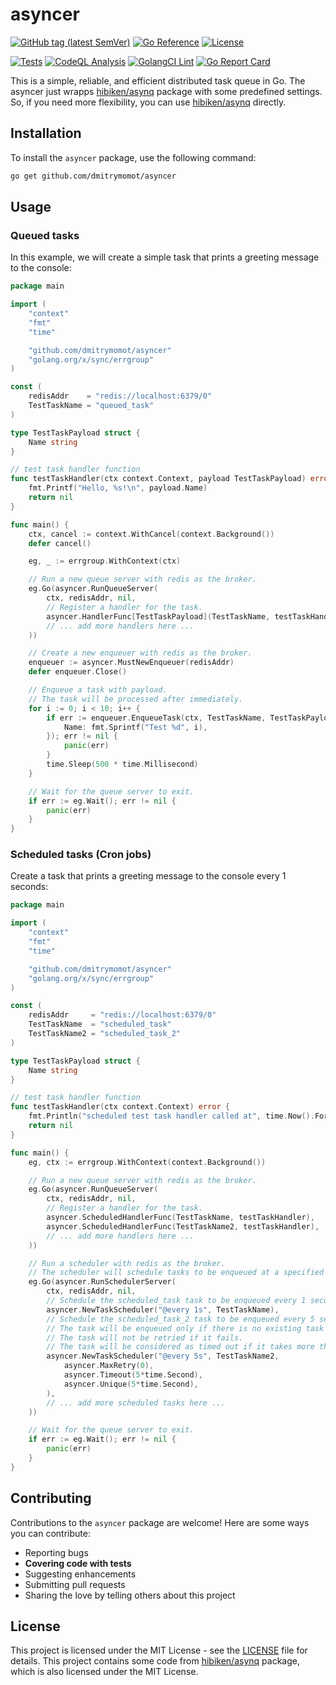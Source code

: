 # asyncer

[![GitHub tag (latest SemVer)](https://img.shields.io/github/tag/dmitrymomot/asyncer)](https://github.com/dmitrymomot/asyncer/tags)
[![Go Reference](https://pkg.go.dev/badge/github.com/dmitrymomot/asyncer.svg)](https://pkg.go.dev/github.com/dmitrymomot/asyncer)
[![License](https://img.shields.io/github/license/dmitrymomot/asyncer)](https://github.com/dmitrymomot/asyncer/blob/main/LICENSE)

[![Tests](https://github.com/dmitrymomot/asyncer/actions/workflows/tests.yml/badge.svg)](https://github.com/dmitrymomot/asyncer/actions/workflows/tests.yml)
[![CodeQL Analysis](https://github.com/dmitrymomot/asyncer/actions/workflows/codeql-analysis.yml/badge.svg)](https://github.com/dmitrymomot/asyncer/actions/workflows/codeql-analysis.yml)
[![GolangCI Lint](https://github.com/dmitrymomot/asyncer/actions/workflows/golangci-lint.yml/badge.svg)](https://github.com/dmitrymomot/asyncer/actions/workflows/golangci-lint.yml)
[![Go Report Card](https://goreportcard.com/badge/github.com/dmitrymomot/asyncer)](https://goreportcard.com/report/github.com/dmitrymomot/asyncer)

This is a simple, reliable, and efficient distributed task queue in Go.
The asyncer just wrapps [hibiken/asynq](https://github.com/hibiken/asynq) package with some predefined settings. So, if you need more flexibility, you can use [hibiken/asynq](https://github.com/hibiken/asynq) directly.

## Installation

To install the `asyncer` package, use the following command:

```bash
go get github.com/dmitrymomot/asyncer
```

## Usage

### Queued tasks

In this example, we will create a simple task that prints a greeting message to the console:

```go
package main

import (
	"context"
	"fmt"
	"time"

	"github.com/dmitrymomot/asyncer"
	"golang.org/x/sync/errgroup"
)

const (
	redisAddr    = "redis://localhost:6379/0"
	TestTaskName = "queued_task"
)

type TestTaskPayload struct {
	Name string
}

// test task handler function
func testTaskHandler(ctx context.Context, payload TestTaskPayload) error {
	fmt.Printf("Hello, %s!\n", payload.Name)
	return nil
}

func main() {
	ctx, cancel := context.WithCancel(context.Background())
	defer cancel()

	eg, _ := errgroup.WithContext(ctx)

	// Run a new queue server with redis as the broker.
	eg.Go(asyncer.RunQueueServer(
		ctx, redisAddr, nil,
		// Register a handler for the task.
		asyncer.HandlerFunc[TestTaskPayload](TestTaskName, testTaskHandler),
		// ... add more handlers here ...
	))

	// Create a new enqueuer with redis as the broker.
	enqueuer := asyncer.MustNewEnqueuer(redisAddr)
	defer enqueuer.Close()

	// Enqueue a task with payload.
	// The task will be processed after immediately.
	for i := 0; i < 10; i++ {
		if err := enqueuer.EnqueueTask(ctx, TestTaskName, TestTaskPayload{
			Name: fmt.Sprintf("Test %d", i),
		}); err != nil {
			panic(err)
		}
		time.Sleep(500 * time.Millisecond)
	}

	// Wait for the queue server to exit.
	if err := eg.Wait(); err != nil {
		panic(err)
	}
}
```

### Scheduled tasks (Cron jobs)

Create a task that prints a greeting message to the console every 1 seconds:

```go
package main

import (
	"context"
	"fmt"
	"time"

	"github.com/dmitrymomot/asyncer"
	"golang.org/x/sync/errgroup"
)

const (
	redisAddr     = "redis://localhost:6379/0"
	TestTaskName  = "scheduled_task"
	TestTaskName2 = "scheduled_task_2"
)

type TestTaskPayload struct {
	Name string
}

// test task handler function
func testTaskHandler(ctx context.Context) error {
	fmt.Println("scheduled test task handler called at", time.Now().Format(time.RFC3339))
	return nil
}

func main() {
	eg, ctx := errgroup.WithContext(context.Background())

	// Run a new queue server with redis as the broker.
	eg.Go(asyncer.RunQueueServer(
		ctx, redisAddr, nil,
		// Register a handler for the task.
		asyncer.ScheduledHandlerFunc(TestTaskName, testTaskHandler),
		asyncer.ScheduledHandlerFunc(TestTaskName2, testTaskHandler),
		// ... add more handlers here ...
	))

	// Run a scheduler with redis as the broker.
	// The scheduler will schedule tasks to be enqueued at a specified time.
	eg.Go(asyncer.RunSchedulerServer(
		ctx, redisAddr, nil,
		// Schedule the scheduled_task task to be enqueued every 1 seconds.
		asyncer.NewTaskScheduler("@every 1s", TestTaskName),
		// Schedule the scheduled_task_2 task to be enqueued every 5 seconds.
		// The task will be enqueued only if there is no existing task with the same name in the queue.
		// The task will not be retried if it fails.
		// The task will be considered as timed out if it takes more than 5 seconds to process.
		asyncer.NewTaskScheduler("@every 5s", TestTaskName2,
			asyncer.MaxRetry(0),
			asyncer.Timeout(5*time.Second),
			asyncer.Unique(5*time.Second),
		),
		// ... add more scheduled tasks here ...
	))

	// Wait for the queue server to exit.
	if err := eg.Wait(); err != nil {
		panic(err)
	}
}
```

## Contributing

Contributions to the `asyncer` package are welcome! Here are some ways you can contribute:

- Reporting bugs
- **Covering code with tests**
- Suggesting enhancements
- Submitting pull requests
- Sharing the love by telling others about this project

## License

This project is licensed under the MIT License - see the [LICENSE](https://github.com/dmitrymomot/asyncer/tree/main/LICENSE) file for details. This project contains some code from [hibiken/asynq](https://github.com/hibiken/asynq) package, which is also licensed under the MIT License.

